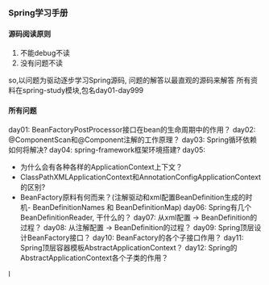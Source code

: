 ### Spring学习手册
#### 源码阅读原则
1. 不能debug不读
2. 没有问题不读

so,以问题为驱动逐步学习Spring源码, 问题的解答以最直观的源码来解答
所有资料在spring-study模块,包名day01-day999

#### 所有问题
day01: BeanFactoryPostProcessor接口在bean的生命周期中的作用？
day02: @ComponentScan和@Component注解的工作原理？
day03: Spring循环依赖如何将解决?
day04: spring-framework框架环境搭建?
day05: 
- 为什么会有各种各样的ApplicationContext上下文？
- ClassPathXMLApplicationContext和AnnotationConfigApplicationContext的区别?
- BeanFactory原料有何而来？(注解驱动和xml配置BeanDefinition生成的时机- BeanDefinitionNames 和 BeanDefinitionMap)
day06: Spring有几个BeanDefinitionReader, 干什么的？
day07: 从xml配置 -> BeanDefinition的过程？
day08: 从注解配置 -> BeanDefinition的过程？
day09: Spring顶层设计BeanFactory接口？
day10: BeanFactory的各个子接口作用？
day11: Spring顶层容器模板AbstractApplicationContext？
day12: Spring的AbstractApplicationContext各个子类的作用？








l